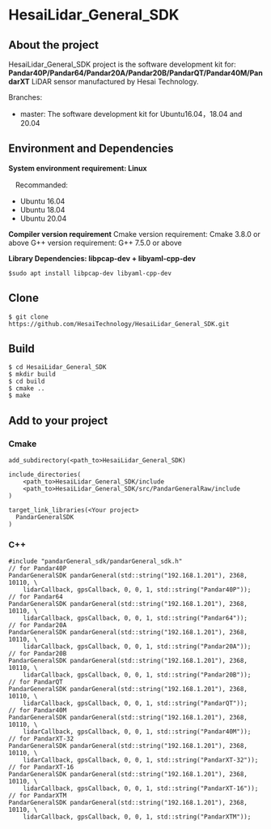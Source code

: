 # HesaiLidar_General_SDK

## About the project
HesaiLidar_General_SDK project is the software development kit for:
**Pandar40P/Pandar64/Pandar20A/Pandar20B/PandarQT/Pandar40M/PandarXT**
LiDAR sensor manufactured by Hesai Technology.

Branches: 
-   master:  The software development kit for Ubuntu16.04，18.04 and 20.04

## Environment and Dependencies
**System environment requirement: Linux**

　Recommanded:  
- Ubuntu 16.04
- Ubuntu 18.04 
- Ubuntu 20.04

**Compiler version requirement**
 Cmake version requirement: Cmake 3.8.0 or above
 G++ version requirement: G++ 7.5.0 or above
 
**Library Dependencies: libpcap-dev + libyaml-cpp-dev**  
```
$sudo apt install libpcap-dev libyaml-cpp-dev
```
## Clone
```
$ git clone https://github.com/HesaiTechnology/HesaiLidar_General_SDK.git
```
## Build
```
$ cd HesaiLidar_General_SDK
$ mkdir build
$ cd build
$ cmake ..
$ make
```
## Add to your project
### Cmake
```
add_subdirectory(<path_to>HesaiLidar_General_SDK)

include_directories(
	<path_to>HesaiLidar_General_SDK/include
	<path_to>HesaiLidar_General_SDK/src/PandarGeneralRaw/include
)

target_link_libraries(<Your project>
  PandarGeneralSDK
)
```
### C++
```
#include "pandarGeneral_sdk/pandarGeneral_sdk.h"
// for Pandar40P
PandarGeneralSDK pandarGeneral(std::string("192.168.1.201"), 2368, 10110, \
    lidarCallback, gpsCallback, 0, 0, 1, std::string("Pandar40P"));
// for Pandar64
PandarGeneralSDK pandarGeneral(std::string("192.168.1.201"), 2368, 10110, \
    lidarCallback, gpsCallback, 0, 0, 1, std::string("Pandar64"));
// for Pandar20A
PandarGeneralSDK pandarGeneral(std::string("192.168.1.201"), 2368, 10110, \
    lidarCallback, gpsCallback, 0, 0, 1, std::string("Pandar20A"));
// for Pandar20B
PandarGeneralSDK pandarGeneral(std::string("192.168.1.201"), 2368, 10110, \
    lidarCallback, gpsCallback, 0, 0, 1, std::string("Pandar20B"));
// for PandarQT
PandarGeneralSDK pandarGeneral(std::string("192.168.1.201"), 2368, 10110, \
    lidarCallback, gpsCallback, 0, 0, 1, std::string("PandarQT"));
// for Pandar40M
PandarGeneralSDK pandarGeneral(std::string("192.168.1.201"), 2368, 10110, \
    lidarCallback, gpsCallback, 0, 0, 1, std::string("Pandar40M"));
// for PandarXT-32
PandarGeneralSDK pandarGeneral(std::string("192.168.1.201"), 2368, 10110, \
    lidarCallback, gpsCallback, 0, 0, 1, std::string("PandarXT-32"));
// for PandarXT-16
PandarGeneralSDK pandarGeneral(std::string("192.168.1.201"), 2368, 10110, \
    lidarCallback, gpsCallback, 0, 0, 1, std::string("PandarXT-16"));
// for PandarXTM
PandarGeneralSDK pandarGeneral(std::string("192.168.1.201"), 2368, 10110, \
    lidarCallback, gpsCallback, 0, 0, 1, std::string("PandarXTM"));
```

